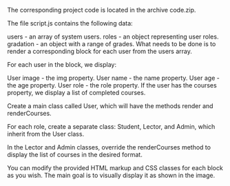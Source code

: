 The corresponding project code is located in the archive code.zip.

The file script.js contains the following data:

users - an array of system users.
roles - an object representing user roles.
gradation - an object with a range of grades.
What needs to be done is to render a corresponding block for each user from the users array.

For each user in the block, we display:

User image - the img property.
User name - the name property.
User age - the age property.
User role - the role property.
If the user has the courses property, we display a list of completed courses.

Create a main class called User, which will have the methods render and renderCourses.

For each role, create a separate class: Student, Lector, and Admin, which inherit from the User class.

In the Lector and Admin classes, override the renderCourses method to display the list of courses in the desired format.

You can modify the provided HTML markup and CSS classes for each block as you wish. The main goal is to visually display it as shown in the image.
